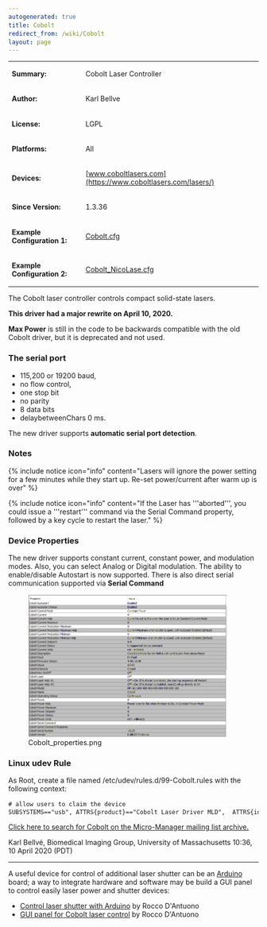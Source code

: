 ```yaml
---
autogenerated: true
title: Cobolt
redirect_from: /wiki/Cobolt
layout: page
---
```


<table>
<tr>
<td markdown="1">

**Summary:**

</td>
<td markdown="1">

Cobolt Laser Controller

</td>
</tr>
<tr>
<td markdown="1">

**Author:**

</td>
<td markdown="1">

Karl Bellve

</td>
</tr>
<tr>
<td markdown="1">

**License:**

</td>
<td markdown="1">

LGPL

</td>
</tr>
<tr>
<td markdown="1">

**Platforms:**

</td>
<td markdown="1">

All

</td>
</tr>
<tr>
<td markdown="1">

**Devices:**

</td>
<td markdown="1">

[www.coboltlasers.com](https://www.coboltlasers.com/lasers/)

</td>
</tr>
<tr>
<td markdown="1">

**Since Version:**

</td>
<td markdown="1">

1.3.36

</td>
</tr>
<tr>
<td markdown="1">

**Example Configuration 1:**

</td>
<td markdown="1">

[Cobolt.cfg](/media/files/Cobolt.cfg)

</td>
</tr>
<tr>
<td markdown="1">

**Example Configuration 2:**

</td>
<td markdown="1">

[Cobolt_NicoLase.cfg](/media/files/Cobolt_NicoLase.cfg)

</td>
</tr>
</table>

The Cobolt laser controller controls compact solid-state lasers.

**This driver had a major rewrite on April 10, 2020.**

**Max Power** is still in the code to be backwards compatible with the
old Cobolt driver, but it is deprecated and not used.

### The serial port

-   115,200 or 19200 baud,
-   no flow control,
-   one stop bit
-   no parity
-   8 data bits
-   delaybetweenChars 0 ms.

The new driver supports **automatic serial port detection**.

### Notes

{% include notice icon="info" content="Lasers will ignore the power setting for a few minutes while they start up. Re-set power/current after warm up is over" %}

{% include notice icon="info" content="If the Laser has '''aborted''', you could issue a '''restart''' command via the Serial Command property, followed by a key cycle to restart the laser." %}

### Device Properties

The new driver supports constant current, constant power, and modulation
modes. Also, you can select Analog or Digital modulation. The ability to
enable/disable Autostart is now supported. There is also direct serial
communication supported via **Serial Command**

<figure>
<img src="media/Cobolt_properties.png" title="Cobolt_properties.png" width="400" alt="Cobolt_properties.png" /><figcaption aria-hidden="true">Cobolt_properties.png</figcaption>
</figure>

### Linux udev Rule

As Root, create a file named /etc/udev/rules.d/99-Cobolt.rules with the
following context:

```
# allow users to claim the device
SUBSYSTEMS=="usb", ATTRS{product}=="Cobolt Laser Driver MLD",  ATTRS{idVendor}=="25dc", MODE="0660", GROUP="users", SYMLINK+="ACM%n"
```

[Click here to search for Cobolt on the Micro-Manager mailing list
archive.](http://micro-manager.3463995.n2.nabble.com/template/NamlServlet.jtp?macro=search_page&node=3463995&query=Cobolt)

Karl Bellvé, Biomedical Imaging Group, University of Massachusetts
10:36, 10 April 2020 (PDT)

------------------------------------------------------------------------

A useful device for control of additional laser shutter can be an
[Arduino](Arduino) board; a way to integrate hardware and
software may be build a GUI panel to control easily laser power and
shutter devices:

-   [Control laser shutter with Arduino](Control_laser_shutters_with_Arduino)
    by Rocco D'Antuono
-   [GUI panel for Cobolt laser control](/media/files/GUI_panel_for_Cobolt_laser_control.bsh)
    by Rocco D'Antuono

